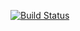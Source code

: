 [![Build Status](https://travis-ci.org/youngkyo/stock-tracing.svg?branch=master)](https://travis-ci.org/youngkyo/stock-tracing)
